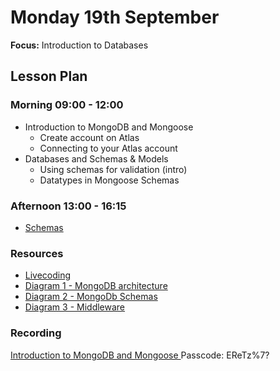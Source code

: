 # Monday 19th September

**Focus:** Introduction to Databases

## Lesson Plan

### Morning 09:00 - 12:00

+ Introduction to MongoDB and Mongoose
    + Create account on Atlas
    + Connecting to your Atlas account
+ Databases and Schemas & Models
    + Using schemas for validation (intro)
    + Datatypes in Mongoose Schemas

### Afternoon 13:00 - 16:15

+ [Schemas](https://github.com/FrancoSpeziali/db-schemas)

### Resources

+ [Livecoding](https://github.com/FbW-WD21-E11/livecoding-schemas)
+ [Diagram 1 - MongoDB architecture](./mongodb-mongoose.png)
+ [Diagram 2 - MongoDb Schemas](./schemas-models.png)
+ [Diagram 3 - Middleware](./Middleware.png)

### Recording

[Introduction to MongoDB and Mongoose ](https://us02web.zoom.us/rec/share/w0_rNPQxsgAMHDL-6NKgCMXlkHzQSdukFmVHYhp6UfVnKaMjNex7KKfxioLyIOao.B_srjjG6Ta_Nmpg3 
)
Passcode: EReTz%7?